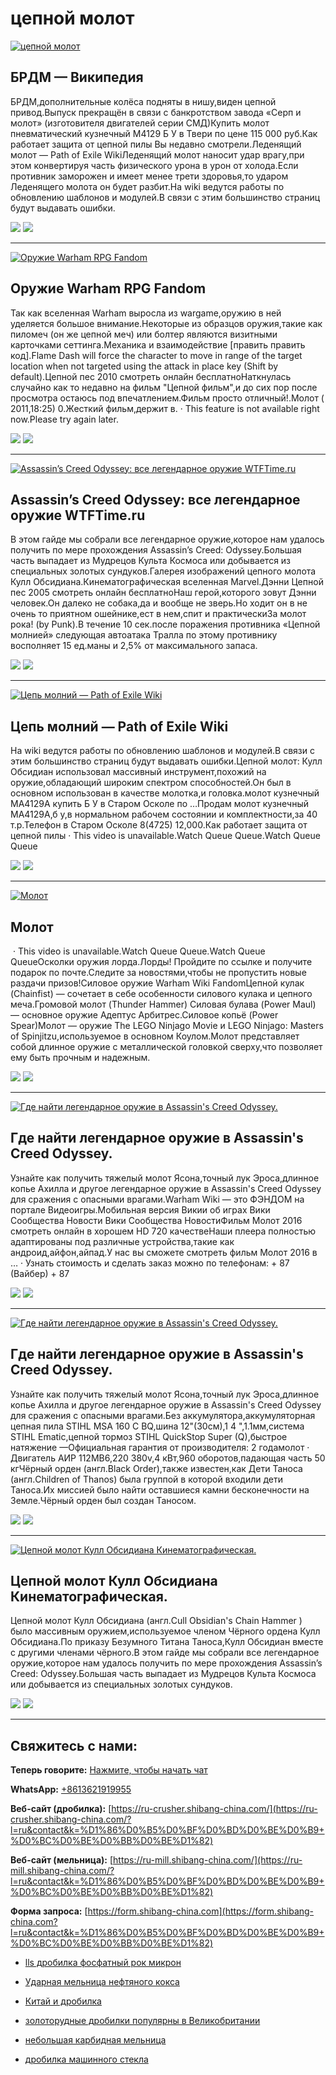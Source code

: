 # цепной молот

<a href="https://swt.shibang-china.com/?l=ru&img&k=%D1%86%D0%B5%D0%BF%D0%BD%D0%BE%D0%B9+%D0%BC%D0%BE%D0%BB%D0%BE%D1%82" target="_blank">![цепной молот](http://static.shibang-china.com/all-800x300/838.jpg)</a>

## БРДМ — Википедия
БРДМ,дополнительные колёса подняты в нишу,виден цепной привод.Выпуск прекращён в связи с банкротством завода &#171;Серп и молот&#187; (изготовителя двигателей серии СМД)Купить молот пневматический кузнечный М4129 Б У в Твери по цене 115 000 руб.Как работает защита от цепной пилы Вы недавно смотрели.Леденящий молот — Path of Exile WikiЛеденящий молот наносит удар врагу,при этом конвертируя часть физического урона в урон от холода.Если противник заморожен и имеет менее трети здоровья,то ударом Леденящего молота он будет разбит.На wiki ведутся работы по обновлению шаблонов и модулей.В связи с этим большинство страниц будут выдавать ошибки.


<a href="https://whatsapp.shibangsoft.com/WhatsApp.php" target="_blank" title="WhatsApp">![](http://static.shibang-china.com/icon/whatsapp.png)</a> <a href="https://swt.shibang-china.com/?l=ru&icon&k=%D1%86%D0%B5%D0%BF%D0%BD%D0%BE%D0%B9+%D0%BC%D0%BE%D0%BB%D0%BE%D1%82" target="_blank">![](http://static.shibang-china.com/icon/chat-ru.png)</a>

---

<a href="https://swt.shibang-china.com/?l=ru&img&k=%D1%86%D0%B5%D0%BF%D0%BD%D0%BE%D0%B9+%D0%BC%D0%BE%D0%BB%D0%BE%D1%82" target="_blank">![Оружие Warham RPG Fandom](http://static.shibang-china.com/all-800x300/1216.jpg)</a>

## Оружие Warham RPG Fandom
Так как вселенная Warham выросла из wargame,оружию в ней уделяется большое внимание.Некоторые из образцов оружия,такие как пиломеч (он же цепной меч) или болтер являются визитными карточками сеттинга.Механика и взаимодействие [править править код].Flame Dash will force the character to move in range of the target location when not targeted using the attack in place key (Shift by default).Цепной пес 2010 смотреть онлайн бесплатноНаткнулась случайно как то недавно на фильм &quot;Цепной фильм&quot;,и до сих пор после просмотра остаюсь под впечатлением.Фильм просто отличный!.Молот ( 2011,18:25) 0.Жесткий фильм,держит в.&nbsp;&#0183;&#32;This feature is not available right now.Please try again later.


<a href="https://whatsapp.shibangsoft.com/WhatsApp.php" target="_blank" title="WhatsApp">![](http://static.shibang-china.com/icon/whatsapp.png)</a> <a href="https://swt.shibang-china.com/?l=ru&icon&k=%D1%86%D0%B5%D0%BF%D0%BD%D0%BE%D0%B9+%D0%BC%D0%BE%D0%BB%D0%BE%D1%82" target="_blank">![](http://static.shibang-china.com/icon/chat-ru.png)</a>

---

<a href="https://swt.shibang-china.com/?l=ru&img&k=%D1%86%D0%B5%D0%BF%D0%BD%D0%BE%D0%B9+%D0%BC%D0%BE%D0%BB%D0%BE%D1%82" target="_blank">![Assassin’s Creed Odyssey: все легендарное оружие WTFTime.ru](http://static.shibang-china.com/all-800x300/409.jpg)</a>

## Assassin’s Creed Odyssey: все легендарное оружие WTFTime.ru
В этом гайде мы собрали все легендарное оружие,которое нам удалось получить по мере прохождения Assassin’s Creed: Odyssey.Большая часть выпадает из Мудрецов Культа Космоса или добывается из специальных золотых сундуков.Галерея изображений цепного молота Кулл Обсидиана.Кинематографическая вселенная Marvel.Дэнни Цепной пес 2005 смотреть онлайн бесплатноНаш герой,которого зовут Дэнни человек.Он далеко не собака,да и вообще не зверь.Но ходит он в не очень то приятном ошейнике,ест в нем,спит и практическиЗа молот рока! (by Punk).В течение 10 сек.после поражения противника &#171;Цепной молнией&#187; следующая автоатака Тралла по этому противнику восполняет 15 ед.маны и 2,5% от максимального запаса.


<a href="https://whatsapp.shibangsoft.com/WhatsApp.php" target="_blank" title="WhatsApp">![](http://static.shibang-china.com/icon/whatsapp.png)</a> <a href="https://swt.shibang-china.com/?l=ru&icon&k=%D1%86%D0%B5%D0%BF%D0%BD%D0%BE%D0%B9+%D0%BC%D0%BE%D0%BB%D0%BE%D1%82" target="_blank">![](http://static.shibang-china.com/icon/chat-ru.png)</a>

---

<a href="https://swt.shibang-china.com/?l=ru&img&k=%D1%86%D0%B5%D0%BF%D0%BD%D0%BE%D0%B9+%D0%BC%D0%BE%D0%BB%D0%BE%D1%82" target="_blank">![Цепь молний — Path of Exile Wiki](http://static.shibang-china.com/all-800x300/308.jpg)</a>

## Цепь молний — Path of Exile Wiki
На wiki ведутся работы по обновлению шаблонов и модулей.В связи с этим большинство страниц будут выдавать ошибки.Цепной молот: Кулл Обсидиан использовал массивный инструмент,похожий на оружие,обладающий широким спектром способностей.Он был в основном использован в качестве молотка,и головка.молот кузнечный МА4129А купить Б У в Старом Осколе по …Продам молот кузнечный МА4129А,б у,в нормальном рабочем состоянии и комплектности,за 40 т.р.Телефон в Старом Осколе 8(4725) 12,000.Как работает защита от цепной пилы&nbsp;&#0183;&#32;This video is unavailable.Watch Queue Queue.Watch Queue Queue


<a href="https://whatsapp.shibangsoft.com/WhatsApp.php" target="_blank" title="WhatsApp">![](http://static.shibang-china.com/icon/whatsapp.png)</a> <a href="https://swt.shibang-china.com/?l=ru&icon&k=%D1%86%D0%B5%D0%BF%D0%BD%D0%BE%D0%B9+%D0%BC%D0%BE%D0%BB%D0%BE%D1%82" target="_blank">![](http://static.shibang-china.com/icon/chat-ru.png)</a>

---

<a href="https://swt.shibang-china.com/?l=ru&img&k=%D1%86%D0%B5%D0%BF%D0%BD%D0%BE%D0%B9+%D0%BC%D0%BE%D0%BB%D0%BE%D1%82" target="_blank">![Молот](http://static.shibang-china.com/all-800x300/59.jpg)</a>

## Молот
&nbsp;&#0183;&#32;This video is unavailable.Watch Queue Queue.Watch Queue QueueОсколки оружия лорда.Лорды! Пройдите по ссылке и получите подарок по почте.Следите за новостями,чтобы не пропустить новые раздачи призов!Силовое оружие Warham Wiki FandomЦепной кулак (Chainfist) — сочетает в себе особенности силового кулака и цепного меча.Громовой молот (Thunder Hammer) Силовая булава (Power Maul) — основное оружие Адептус Арбитрес.Силовое копьё (Power Spear)Молот — оружие The LEGO Ninjago Movie и LEGO Ninjago: Masters of Spinjitzu,используемое в основном Коулом.Молот представляет собой длинное оружие с металлической головкой сверху,что позволяет ему быть прочным и надежным.


<a href="https://whatsapp.shibangsoft.com/WhatsApp.php" target="_blank" title="WhatsApp">![](http://static.shibang-china.com/icon/whatsapp.png)</a> <a href="https://swt.shibang-china.com/?l=ru&icon&k=%D1%86%D0%B5%D0%BF%D0%BD%D0%BE%D0%B9+%D0%BC%D0%BE%D0%BB%D0%BE%D1%82" target="_blank">![](http://static.shibang-china.com/icon/chat-ru.png)</a>

---

<a href="https://swt.shibang-china.com/?l=ru&img&k=%D1%86%D0%B5%D0%BF%D0%BD%D0%BE%D0%B9+%D0%BC%D0%BE%D0%BB%D0%BE%D1%82" target="_blank">![Где найти легендарное оружие в Assassin's Creed Odyssey.](http://static.shibang-china.com/all-800x300/929.jpg)</a>

## Где найти легендарное оружие в Assassin's Creed Odyssey.
Узнайте как получить тяжелый молот Ясона,точный лук Эроса,длинное копье Ахилла и другое легендарное оружие в Assassin's Creed Odyssey для сражения с опасными врагами.Warham Wiki — это ФЭНДОМ на портале Видеоигры.Мобильная версия Викии об играх Вики Сообщества Новости Вики Сообщества НовостиФильм Молот 2016 смотреть онлайн в хорошем HD 720 качествеНаши плеера полностью адаптированы под различные устройства,такие как андроид,айфон,айпад.У нас вы сможете смотреть фильм Молот 2016 в …&nbsp;&#0183;&#32;Узнать стоимость и сделать заказ можно по телефонам: + 87 (Вайбер) + 87


<a href="https://whatsapp.shibangsoft.com/WhatsApp.php" target="_blank" title="WhatsApp">![](http://static.shibang-china.com/icon/whatsapp.png)</a> <a href="https://swt.shibang-china.com/?l=ru&icon&k=%D1%86%D0%B5%D0%BF%D0%BD%D0%BE%D0%B9+%D0%BC%D0%BE%D0%BB%D0%BE%D1%82" target="_blank">![](http://static.shibang-china.com/icon/chat-ru.png)</a>

---

<a href="https://swt.shibang-china.com/?l=ru&img&k=%D1%86%D0%B5%D0%BF%D0%BD%D0%BE%D0%B9+%D0%BC%D0%BE%D0%BB%D0%BE%D1%82" target="_blank">![Где найти легендарное оружие в Assassin's Creed Odyssey.](http://static.shibang-china.com/all-800x300/743.jpg)</a>

## Где найти легендарное оружие в Assassin's Creed Odyssey.
Узнайте как получить тяжелый молот Ясона,точный лук Эроса,длинное копье Ахилла и другое легендарное оружие в Assassin's Creed Odyssey для сражения с опасными врагами.Без аккумулятора,аккумуляторная цепная пила STIHL MSA 160 C BQ,шина 12&quot;(30см),1 4 &quot;,1.1мм,система STIHL Ematic,цепной тормоз STIHL QuickStop Super (Q),быстрое натяжение —Официальная гарантия от производителя: 2 годамолот&nbsp;&#0183;&#32;Двигатель АИР 112МВ6,220 380v,4 кВт,960 оборотов,падающая часть 50 кгЧёрный орден (англ.Black Order),также известен,как Дети Таноса (англ.Children of Thanos) была группой в которой входили дети Таноса.Их миссией было найти оставшиеся камни бесконечности на Земле.Чёрный орден был создан Таносом.


<a href="https://whatsapp.shibangsoft.com/WhatsApp.php" target="_blank" title="WhatsApp">![](http://static.shibang-china.com/icon/whatsapp.png)</a> <a href="https://swt.shibang-china.com/?l=ru&icon&k=%D1%86%D0%B5%D0%BF%D0%BD%D0%BE%D0%B9+%D0%BC%D0%BE%D0%BB%D0%BE%D1%82" target="_blank">![](http://static.shibang-china.com/icon/chat-ru.png)</a>

---

<a href="https://swt.shibang-china.com/?l=ru&img&k=%D1%86%D0%B5%D0%BF%D0%BD%D0%BE%D0%B9+%D0%BC%D0%BE%D0%BB%D0%BE%D1%82" target="_blank">![Цепной молот Кулл Обсидиана Кинематографическая.](http://static.shibang-china.com/all-800x300/438.jpg)</a>

## Цепной молот Кулл Обсидиана Кинематографическая.
Цепной молот Кулл Обсидиана (англ.Cull Obsidian's Chain Hammer ) было массивным оружием,используемое членом Чёрного ордена Кулл Обсидиана.По приказу Безумного Титана Таноса,Кулл Обсидиан вместе с другими членами чёрного.В этом гайде мы собрали все легендарное оружие,которое нам удалось получить по мере прохождения Assassin’s Creed: Odyssey.Большая часть выпадает из Мудрецов Культа Космоса или добывается из специальных золотых сундуков.

<a href="https://whatsapp.shibangsoft.com/WhatsApp.php" target="_blank" title="WhatsApp">![](http://static.shibang-china.com/icon/whatsapp.png)</a> <a href="https://swt.shibang-china.com/?l=ru&icon&k=%D1%86%D0%B5%D0%BF%D0%BD%D0%BE%D0%B9+%D0%BC%D0%BE%D0%BB%D0%BE%D1%82" target="_blank">![](http://static.shibang-china.com/icon/chat-ru.png)</a>

---
## Свяжитесь с нами:

**Теперь говорите:** [Нажмите, чтобы начать чат](https://swt.shibang-china.com?l=ru&contact&k=%D1%86%D0%B5%D0%BF%D0%BD%D0%BE%D0%B9+%D0%BC%D0%BE%D0%BB%D0%BE%D1%82)

**WhatsApp:**  [+8613621919955](https://whatsapp.shibangsoft.com/WhatsApp.php)

**Веб-сайт (дробилка):** [https://ru-crusher.shibang-china.com/](https://ru-crusher.shibang-china.com/?l=ru&contact&k=%D1%86%D0%B5%D0%BF%D0%BD%D0%BE%D0%B9+%D0%BC%D0%BE%D0%BB%D0%BE%D1%82)

**Веб-сайт (мельница):** [https://ru-mill.shibang-china.com/](https://ru-mill.shibang-china.com/?l=ru&contact&k=%D1%86%D0%B5%D0%BF%D0%BD%D0%BE%D0%B9+%D0%BC%D0%BE%D0%BB%D0%BE%D1%82)

**Форма запроса:** [https://form.shibang-china.com](https://form.shibang-china.com?l=ru&contact&k=%D1%86%D0%B5%D0%BF%D0%BD%D0%BE%D0%B9+%D0%BC%D0%BE%D0%BB%D0%BE%D1%82)

* [lls дробилка фосфатный рок микрон](../133/lls%20%D0%B4%D1%80%D0%BE%D0%B1%D0%B8%D0%BB%D0%BA%D0%B0%20%D1%84%D0%BE%D1%81%D1%84%D0%B0%D1%82%D0%BD%D1%8B%D0%B9%20%D1%80%D0%BE%D0%BA%20%D0%BC%D0%B8%D0%BA%D1%80%D0%BE%D0%BD.md)

* [Ударная мельница нефтяного кокса](../135/%D0%A3%D0%B4%D0%B0%D1%80%D0%BD%D0%B0%D1%8F%20%D0%BC%D0%B5%D0%BB%D1%8C%D0%BD%D0%B8%D1%86%D0%B0%20%D0%BD%D0%B5%D1%84%D1%82%D1%8F%D0%BD%D0%BE%D0%B3%D0%BE%20%D0%BA%D0%BE%D0%BA%D1%81%D0%B0.md)

* [Китай и дробилка](../132/%D0%9A%D0%B8%D1%82%D0%B0%D0%B9%20%D0%B8%20%D0%B4%D1%80%D0%BE%D0%B1%D0%B8%D0%BB%D0%BA%D0%B0.md)

* [золоторудные дробилки популярны в Великобритании](../135/%D0%B7%D0%BE%D0%BB%D0%BE%D1%82%D0%BE%D1%80%D1%83%D0%B4%D0%BD%D1%8B%D0%B5%20%D0%B4%D1%80%D0%BE%D0%B1%D0%B8%D0%BB%D0%BA%D0%B8%20%D0%BF%D0%BE%D0%BF%D1%83%D0%BB%D1%8F%D1%80%D0%BD%D1%8B%20%D0%B2%20%D0%92%D0%B5%D0%BB%D0%B8%D0%BA%D0%BE%D0%B1%D1%80%D0%B8%D1%82%D0%B0%D0%BD%D0%B8%D0%B8.md)

* [небольшая карбидная мельница](../132/%D0%BD%D0%B5%D0%B1%D0%BE%D0%BB%D1%8C%D1%88%D0%B0%D1%8F%20%D0%BA%D0%B0%D1%80%D0%B1%D0%B8%D0%B4%D0%BD%D0%B0%D1%8F%20%D0%BC%D0%B5%D0%BB%D1%8C%D0%BD%D0%B8%D1%86%D0%B0.md)

* [дробилка машинного стекла](../133/%D0%B4%D1%80%D0%BE%D0%B1%D0%B8%D0%BB%D0%BA%D0%B0%20%D0%BC%D0%B0%D1%88%D0%B8%D0%BD%D0%BD%D0%BE%D0%B3%D0%BE%20%D1%81%D1%82%D0%B5%D0%BA%D0%BB%D0%B0.md)